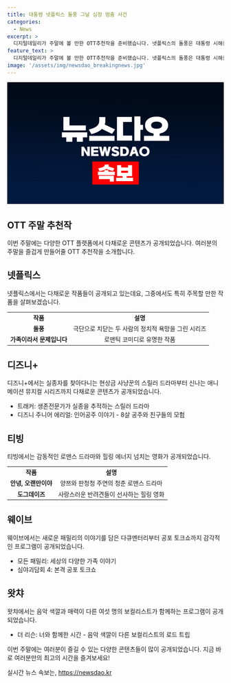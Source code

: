 ```yaml
---
title: 대통령 넷플릭스 돌풍 그날 심장 멈춤 사건
categories:
  - News
excerpt: >
  디지털데일리가 주말에 볼 만한 OTT추천작을 준비했습니다. 넷플릭스의 돌풍은 대통령 시해를 결심한 국무총리와 권력을 손에 쥐려는 경제부총리의 대결을 그린 작품으로, 시청자들에게 정치 도파민을 전할 것으로 기대됩니다. 또한, 넷플릭스 영화 가족이라서 문제입니다는 로맨틱한 케미스트리로 유쾌하면서도 진정성 있는 연기를 선보일 예정이며, 디즈니+의 트래커는 생존전문가의 스릴러 드라마로 범죄물, 추리물 팬들에게 흥미로운 스토리를 전할 것으로 보입니다. 그 외에도 티빙, 웨이브, 왓챠, 쿠팡플레이 등에서도 다양한 작품들이 공개 중이니 기대해도 좋겠네요!
feature_text: >
  디지털데일리가 주말에 볼 만한 OTT추천작을 준비했습니다. 넷플릭스의 돌풍은 대통령 시해를 결심한 국무총리와 권력을 손에 쥐려는 경제부총리의 대결을 그린 작품으로, 시청자들에게 정치 도파민을 전할 것으로 기대됩니다. 또한, 넷플릭스 영화 가족이라서 문제입니다는 로맨틱한 케미스트리로 유쾌하면서도 진정성 있는 연기를 선보일 예정이며, 디즈니+의 트래커는 생존전문가의 스릴러 드라마로 범죄물, 추리물 팬들에게 흥미로운 스토리를 전할 것으로 보입니다. 그 외에도 티빙, 웨이브, 왓챠, 쿠팡플레이 등에서도 다양한 작품들이 공개 중이니 기대해도 좋겠네요!
image: '/assets/img/newsdao_breakingnews.jpg'
---
```


<p><img src="/assets/img/newsdao_breakingnews.jpg" alt="koreaapp 속보" /></p>

<h2 data-ke-size="size26">OTT 주말 추천작</h2>

<p data-ke-size="size16">이번 주말에는 다양한 OTT 플랫폼에서 다채로운 콘텐츠가 공개되었습니다. 여러분의 주말을 즐겁게 만들어줄 OTT 추천작을 소개합니다.</p>

<h2>넷플릭스</h2>

<p data-ke-size="size16">넷플릭스에서는 다채로운 작품들이 공개되고 있는데요, 그중에서도 특히 주목할 만한 작품을 살펴보겠습니다.</p>

<table>
  <tr>
    <td style="text-align: center; height: 17px;"><b>작품</b></td>
    <td style="text-align: center; height: 17px;"><b>설명</b></td>
  </tr>
  <tr>
    <td style="text-align: center; height: 17px;"><b>돌풍</b></td>
    <td style="text-align: center; height: 17px;">극단으로 치닫는 두 사람의 정치적 욕망을 그린 시리즈</td>
  </tr>
  <tr>
    <td style="text-align: center; height: 17px;"><b>가족이라서 문제입니다</b></td>
    <td style="text-align: center; height: 17px;">로맨틱 코미디로 유명한 작품</td>
  </tr>
</table>

<h2>디즈니+</h2>

<p data-ke-size="size16">디즈니+에서는 실종자를 찾아다니는 현상금 사냥꾼의 스릴러 드라마부터 신나는 애니메이션 뮤지컬 시리즈까지 다채로운 콘텐츠가 공개되었습니다.</p>

<ul>
  <li>트래커: 생존전문가가 실종을 추적하는 스릴러 드라마</li>
  <li>디즈니 주니어 에리얼: 인어공주 이야기 - 8살 공주와 친구들의 모험</li>
</ul>

<h2>티빙</h2>

<p data-ke-size="size16">티빙에서는 감동적인 로맨스 드라마와 힐링 에너지 넘치는 영화가 공개되었습니다.</p>

<table>
  <tr>
    <td style="text-align: center; height: 17px;"><b>작품</b></td>
    <td style="text-align: center; height: 17px;"><b>설명</b></td>
  </tr>
  <tr>
    <td style="text-align: center; height: 17px;"><b>안녕, 오랜만이야</b></td>
    <td style="text-align: center; height: 17px;">양쯔와 판청청 주연의 청춘 로맨스 드라마</td>
  </tr>
  <tr>
    <td style="text-align: center; height: 17px;"><b>도그데이즈</b></td>
    <td style="text-align: center; height: 17px;">사랑스러운 반려견들이 선사하는 힐링 영화</td>
  </tr>
</table>

<h2>웨이브</h2>

<p data-ke-size="size16">웨이브에서는 새로운 패밀리의 이야기를 담은 다큐멘터리부터 공포 토크쇼까지 감각적인 프로그램이 공개되었습니다.</p>

<ul>
  <li>모든 패밀리: 세상의 다양한 가족 이야기</li>
  <li>심야괴담회 4: 본격 공포 토크쇼</li>
</ul>

<h2>왓챠</h2>

<p data-ke-size="size16">왓챠에서는 음악 색깔과 매력이 다른 여섯 명의 보컬리스트가 함께하는 프로그램이 공개되었습니다.</p>

<ul>
  <li>더 리슨: 너와 함께한 시간 - 음악 색깔이 다른 보컬리스트의 로드 트립</li>
</ul>

<p data-ke-size="size16">이번 주말에는 여러분이 즐길 수 있는 다양한 콘텐츠들이 많이 공개되었습니다. 지금 바로 여러분만의 최고의 시간을 즐겨보세요!</p>
실시간 뉴스 속보는, <a href="https://newsdao.kr" rel="dofollow">https://newsdao.kr</a>


